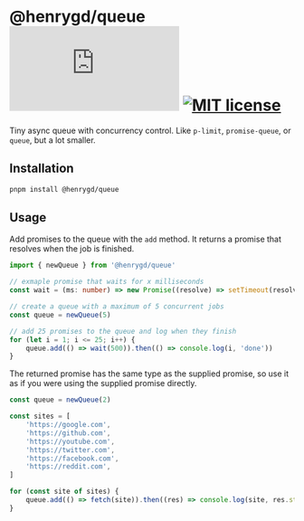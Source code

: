 [size-image]: https://img.shields.io/github/size/henrygd/queue/index.js?style=flat
[license-image]: https://img.shields.io/github/license/henrygd/bigger-picture?style=flat&color=%2349ac0c
[license-url]: /LICENSE

# @henrygd/queue ![File Size][size-image] [![MIT license][license-image]][license-url]

Tiny async queue with concurrency control. Like `p-limit`, `promise-queue`, or `queue`, but a lot smaller.

## Installation

```bash
pnpm install @henrygd/queue
```

## Usage

Add promises to the queue with the `add` method. It returns a promise that resolves when the job is finished.

```ts
import { newQueue } from '@henrygd/queue'

// exmaple promise that waits for x milliseconds
const wait = (ms: number) => new Promise((resolve) => setTimeout(resolve, ms))

// create a queue with a maximum of 5 concurrent jobs
const queue = newQueue(5)

// add 25 promises to the queue and log when they finish
for (let i = 1; i <= 25; i++) {
	queue.add(() => wait(500)).then(() => console.log(i, 'done'))
}
```

The returned promise has the same type as the supplied promise, so use it as if you were using the supplied promise directly.

```ts
const queue = newQueue(2)

const sites = [
	'https://google.com',
	'https://github.com',
	'https://youtube.com',
	'https://twitter.com',
	'https://facebook.com',
	'https://reddit.com',
]

for (const site of sites) {
	queue.add(() => fetch(site)).then((res) => console.log(site, res.status))
}
```

<!--
## CDN usage -->
